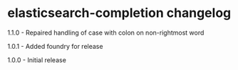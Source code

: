 # elasticsearch-completion changelog
1.1.0 - Repaired handling of case with colon on non-rightmost word

1.0.1 - Added foundry for release

1.0.0 - Initial release
